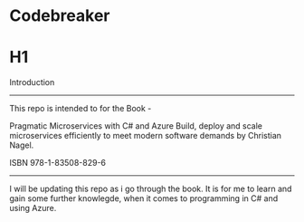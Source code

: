 # Codebreaker

# H1

Introduction

---

This repo is intended to for the Book - 

Pragmatic Microservices with C# and Azure 
Build, deploy and scale microservices efficiently to meet modern software demands 
by Christian Nagel.

ISBN 978-1-83508-829-6

---

I will be updating this repo as i go through the book.
It is for me to learn and gain some further knowlegde, when it comes to programming in C# and using Azure.

